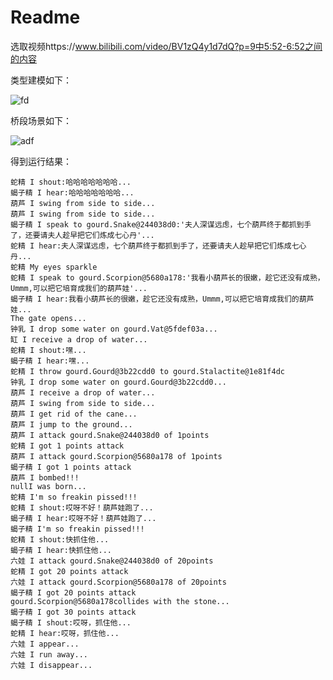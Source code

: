 # Readme

选取视频https://www.bilibili.com/video/BV1zQ4y1d7dQ?p=9中5:52-6:52之间的内容

类型建模如下：

![fd](http://www.plantuml.com/plantuml/png/RPBBhjGm38RtUOekON5U0HsTWcQ5a2Y21MBXQSqaD9V8SHYDW7Sdf4udKz5D_Vss4r_od1Y8ixDgjuPH0y7CI4dD5b8QNj3uo_1B3UMRcFw11uVgZ_X7Gk1CA276yw3ZRWAlNURNRuD35-Ys-mj6feef8goVmglNbQn9Z5u0c65U1P8EcSNMcPffqbk4fK0hR6AmCBDXt2fRACGlm4XTp6VWpKaue_c9H__4mKjwtyqOh3KB7WDFm5rmueALPWt-WbFXFkLzy8cHxWak3jLsZsruMELKrXIk7_RclnU_VdV3r4VFWQ89Nl0KCYt7aexzjhbUouR4lY1_D8l0Z-oYcEVWpjrj8rXueV2_2n8ZMDPjWJ4Ya01bNy_ONyxJq-ytspjJPI4ztdVug0P_46JwlLXxtuHsavA23wfiug3MmM-Q1AWstQesKQbdz4jsjlt_0W00)

桥段场景如下：

![adf](http://www.plantuml.com/plantuml/png/J8vH2i8m38RVUuf0Bo9Js046We-XXb6M9PAbZjtUTcxew_zz-SXbSJGlCuFdcJWBXK3YsJSON8LwT09SO1a39bU3Neizsp92x8r8ZlsAZ9rf8mbYnuL-dOgIvoFa46zeqxznHs_e3R4MrhCu24xV4u7u86PTJvBKNbbbXsd_OmkXQfzAgcQdRIQAxkSfGD-I3nx0Kb0NtNLHgTkg2shI53K2YT1AtHdCZsCWmH1QG8Qq42ZKb1WI4MCx-6NcpenNl4BlPDJ48gtKIbv4CxxdvzpZZ4-MPhKHVkcGsJcaA-RVB6YmOmq_f33-yh_dyrEpXVohoOB6zarIqdlJejbMm_CpXRSB11eU3KFMkHR-kaXSiUyyn1k41YODlWl74_OPZomQLbApo-mTi7nMNgVXgdn997lYR54qEmhZVo9k5zdd2sRRS6NIw98lnSpQGYX84EqEmvWUaSne19NeKid01c6MmzrryAkADTrD-C4ot5lWNKWon4PKf6GtNvbRHc2-MfSNK6tIw5IHGlrEBDtWdKH31OYWqE3SpD9dii54k1lJu0UhtSDAcUHou8PilmdLFRPvZ0Jiy5IwTaDOQK5ZEPSZ9SnMLGF72nh41Yaj38u-Q2ngCxyjUMJqvHhEfzjrUjUYWPt9NeEzv25Un67vdXeQtjlZauqJiNmj3sK7bO7K-2A3ZXjmrSeKGtHQecEoMWHhKNP0_zF0qxdthulvaMSpnU8ZLfKYNmgasOnzNUld2siXhzM9thkS-YZlqeCj4NegxnVvwPvMPcmFxr_Lk0AEGODDEErYAdrSqN6mRwEZerZWFeukSNxVQ0qI3vjAkrKQVP9Z-bz4fK92OGDh4lZOmzFqv2WhSzUMEzF_CSwIda7MVo4RHbR3zX4MXTUnPUqXhyolZOqDfOLA-bRnDpu3RLFwExa3Nl6XUvpD9pseyaE3tLhGk0RtN7nRJTSg-05CJ4oG9_YHu7_bJm00)

得到运行结果：

```
蛇精 I shout:哈哈哈哈哈哈哈...
蝎子精 I hear:哈哈哈哈哈哈哈...
葫芦 I swing from side to side...
葫芦 I swing from side to side...
蝎子精 I speak to gourd.Snake@244038d0:'夫人深谋远虑，七个葫芦终于都抓到手了，还要请夫人趁早把它们炼成七心丹'...
蛇精 I hear:夫人深谋远虑，七个葫芦终于都抓到手了，还要请夫人趁早把它们炼成七心丹...
蛇精 My eyes sparkle
蛇精 I speak to gourd.Scorpion@5680a178:'我看小葫芦长的很嫩，趁它还没有成熟，Ummm,可以把它培育成我们的葫芦娃'...
蝎子精 I hear:我看小葫芦长的很嫩，趁它还没有成熟，Ummm,可以把它培育成我们的葫芦娃...
The gate opens...
钟乳 I drop some water on gourd.Vat@5fdef03a...
缸 I receive a drop of water...
蛇精 I shout:嘿...
蝎子精 I hear:嘿...
蛇精 I throw gourd.Gourd@3b22cdd0 to gourd.Stalactite@1e81f4dc
钟乳 I drop some water on gourd.Gourd@3b22cdd0...
葫芦 I receive a drop of water...
葫芦 I swing from side to side...
葫芦 I get rid of the cane...
葫芦 I jump to the ground...
葫芦 I attack gourd.Snake@244038d0 of 1points
蛇精 I got 1 points attack
葫芦 I attack gourd.Scorpion@5680a178 of 1points
蝎子精 I got 1 points attack
葫芦 I bombed!!!
nullI was born...
蛇精 I'm so freakin pissed!!!
蛇精 I shout:哎呀不好！葫芦娃跑了...
蝎子精 I hear:哎呀不好！葫芦娃跑了...
蝎子精 I'm so freakin pissed!!!
蛇精 I shout:快抓住他...
蝎子精 I hear:快抓住他...
六娃 I attack gourd.Snake@244038d0 of 20points
蛇精 I got 20 points attack
六娃 I attack gourd.Scorpion@5680a178 of 20points
蝎子精 I got 20 points attack
gourd.Scorpion@5680a178collides with the stone...
蝎子精 I got 30 points attack
蝎子精 I shout:哎呀，抓住他...
蛇精 I hear:哎呀，抓住他...
六娃 I appear...
六娃 I run away...
六娃 I disappear...
```

